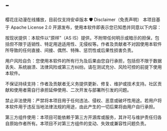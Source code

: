 # -
樱花庄动漫在线播放，目前仅支持安卓版本
🛡️ Disclaimer（免责声明）
本项目基于 Apache License 2.0 开源发布，使用本软件即表示您已知悉并同意以下内容：

按现状提供：本软件以“原样”（AS IS）提供，不附带任何明示或暗示的担保，包括但不限于适销性、特定用途适用性、无侵权等。作者及贡献者不对因使用本软件所导致的任何直接、间接、偶然、特殊、惩罚性或后果性损害负责。

用户风险自负：您使用本软件的所有行为及后果由您自行承担，包括但不限于数据丢失、系统崩溃、法律风险或第三方纠纷。请在测试充分、风险可控的前提下使用本软件。

不保证持续支持：作者及贡献者无义务提供更新、修复、维护或技术支持。社区贡献和使用者需自行承担延伸使用、二次开发与部署所引发的问题。

禁止非法使用：严禁将本项目用于任何违法、侵权、恶意或破坏性用途。若用户将本软件用于违反当地法律法规的用途，由此产生的一切后果将由用户自行承担。

第三方组件使用：本项目可能依赖于第三方开源库或服务，其许可与维护责任归各自原始作者所有。本项目不对第三方组件的变动、失效或兼容性问题负责。
